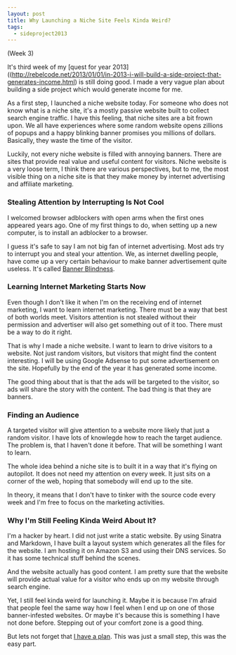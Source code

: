```yaml
---
layout: post
title: Why Launching a Niche Site Feels Kinda Weird?
tags:
  - sideproject2013
---
```

(Week 3)

It's third week of my [quest for year 2013]((http://rebelcode.net/2013/01/01/in-2013-i-will-build-a-side-project-that-generates-income.html) is still doing good. I made a very vague plan about building a side project which would generate income for me.

As a first step, I launched a niche website today. For someone who does not know what is a niche site, it's a mostly passive website built to collect search engine traffic.
I have this feeling, that niche sites are a bit frown upon. We all have experiences where some random website opens zillions of popups and a happy blinking banner promises you millions of dollars. Basically, they waste the time of the visitor.

Luckily, not every niche website is filled with annoying banners. There are sites that provide real value and useful content for visitors. Niche website is a very loose term, I think there are various perspectives, but to me, the most visible thing on a niche site is that they make money by internet advertising and affiliate marketing.

### Stealing Attention by Interrupting Is Not Cool ###

I welcomed browser adblockers with open arms when the first ones appeared years ago.
One of my first things to do, when setting up a new computer, is to install an adblocker to a browser.

I guess it's safe to say I am not big fan of internet advertising.
Most ads try to interrupt you and steal your attention. We, as internet dwelling people, have come up a very certain behaviour to make banner advertisement quite useless. It's called [Banner Blindness](http://en.wikipedia.org/wiki/Banner_blindness).

### Learning Internet Marketing Starts Now ###

Even though I don't like it when I'm on the receiving end of internet marketing, I want to learn internet marketing.
There must be a way that best of both worlds meet.
Visitors attention is not stealed without their permission and advertiser will also get something out of it too. There must be a way to do it right.

That is why I made a niche website. I want to learn to drive visitors to a website.
Not just random visitors, but visitors that might find the content interesting.
I will be using Google Adsense to put some advertisement on the site. Hopefully by the end of the year it has generated some income.

The good thing about that is that the ads will be targeted to the visitor, so ads will share the story with the content. The bad thing is that they are banners.

### Finding an Audience ###

A targeted visitor will give attention to a website more likely that just a random visitor.
I have lots of knowlegde how to reach the target audience. The problem is, that I haven't done it before.
That will be something I want to learn.

The whole idea behind a niche site is to built it in a way that it's flying on autopilot.
It does not need my attention on every week. It just sits on a corner of the web, hoping that somebody will end up to the site.

In theory, it means that I don't have to tinker with the source code every week and I'm free to focus on the marketing activities.

### Why I'm Still Feeling Kinda Weird About It? ###

I'm a hacker by heart. I did not just write a static website. By using Sinatra and Markdown, I have built a layout system which generates all the files for the website. I am hosting it on Amazon S3 and using their DNS services. So it has some technical stuff behind the scenes.

And the website actually has good content. I am pretty sure that the website will provide actual value for a visitor who ends up on my website through search engine.

Yet, I still feel kinda weird for launching it. Maybe it is because I'm afraid that people feel the same way how I feel when I end up on one of those banner-infested websites.
Or maybe it's because this is something I have not done before. Stepping out of your comfort zone is a good thing.

But lets not forget that [I have a plan](http://rebelcode.net/2013/01/10/four-types-of-income-generating-web-apps.html). This was just a small step, this was the easy part.

